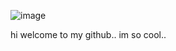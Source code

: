 ![image](https://tenor.com/en-GB/view/arcane-jinx-gif-24062849.gif)

hi welcome to my github.. im so cool..
